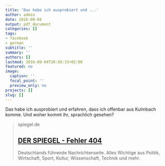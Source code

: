 ```yaml
---
title: 'Das habe ich ausprobiert und ...'
author: admin
date: 2016-09-04
output: pdf_document
categories: []
tags:
- facebook
- german
subtitle: ''
summary: ''
authors: []
lastmod: 2016-09-04T20:50:33+02:00
featured: no
image:
  caption: ''
  focal_point: ''
  preview_only: no
projects: []
slug: []
---
```

Das habe ich ausprobiert und erfahren, dass ich offenbar aus Kulmbach komme. Und woher kommt ihr, sprachlich gesehen?
> spiegel.de
> ## [DER SPIEGEL - Fehler 404](http://www.spiegel.de/static/happ/wissenschaft/2015/sprachatlas/v2/dist/#/questions)
>
>Deutschlands führende Nachrichtenseite. Alles Wichtige aus Politik, Wirtschaft, Sport, Kultur, Wissenschaft, Technik und mehr.

